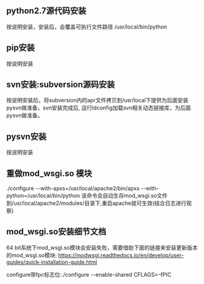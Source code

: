 ## python2.7源代码安装 ##
按说明安装，安装后，会覆盖可执行文件路径 /usr/local/bin/python

## pip安装 ##
按说明安装

## svn安装:subversion源码安装 ##

按说明安装后，将subversion内的apr文件拷贝到/usr/local下提供为后面安装pysvn做准备，svn安装完成后, 运行ldconfig加载svn相关动态链接库，为后面pysvn做准备。

## pysvn安装 ##
按说明安装

##  重做mod_wsgi.so 模块 ##
./configure --with-apxs=/usr/local/apache2/bin/apxs --with-python=/usr/local/bin/python 
该命令会自动生存mod_wsgi.so文件到/usr/local/apache2/modules/目录下,重启apache就可生效(结合日志进行观察)

## mod_wsgi.so安装细节文档 ##
64 bit系统下mod_wsgi.so模块会安装失败，需要借助下面的链接来安装更新版本的mod_wsgi.so模块:
https://modwsgi.readthedocs.io/en/develop/user-guides/quick-installation-guide.html

configure带fpc标志位:./configure --enable-shared CFLAGS=-fPIC

